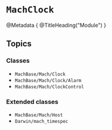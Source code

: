 # ``MachClock``

@Metadata {
    @TitleHeading("Module")
}

## Topics

### Classes

- ``MachBase/Mach/Clock``
- ``MachBase/Mach/Clock/Alarm``
- ``MachBase/Mach/ClockControl``

### Extended classes
- ``MachBase/Mach/Host``
- ``Darwin/mach_timespec``
